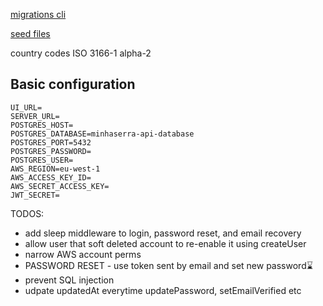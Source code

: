 [migrations cli](https://knexjs.org/guide/migrations.html#migration-cli)

[seed files](https://knexjs.org/guide/migrations.html#seed-files)

country codes ISO 3166-1 alpha-2

## Basic configuration

```
UI_URL=
SERVER_URL=
POSTGRES_HOST=
POSTGRES_DATABASE=minhaserra-api-database
POSTGRES_PORT=5432
POSTGRES_PASSWORD=
POSTGRES_USER=
AWS_REGION=eu-west-1
AWS_ACCESS_KEY_ID=
AWS_SECRET_ACCESS_KEY=
JWT_SECRET=
```

TODOS:

- add sleep middleware to login, password reset, and email recovery
- allow user that soft deleted account to re-enable it using createUser
- narrow AWS account perms
- PASSWORD RESET - use token sent by email and set new password⌛
- prevent SQL injection
- udpate updatedAt everytime updatePassword, setEmailVerified etc
